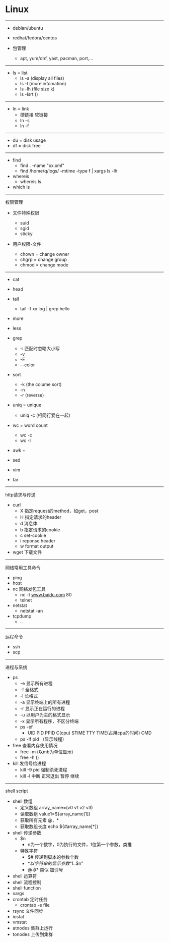 # Linux
---

+ debian/ubuntu
+ redhat/fedora/centos

+ 包管理
	+ apt, yum/dnf, yast, pacman, port,...

---
+ ls = list
	+ ls -a (display all files)
	+ ls -l (more infomation)
	+ ls -lh (file size k)
	+ ls -lsrt ()

---
+ ln = link
	+ 硬链接 软链接
	+ ln -s
	+ ln -f

---
+ du = disk usage
+ df = disk free

---
+ find
	+ find . -name "xx.xml"
	+ find /home/q/logs/ -mtime -type f | xargs ls -lh
+ whereis
	+ whereis ls
+ which ls

---
权限管理

+ 文件特殊权限
	+ suid
	+ sgid
	+ sticky

+ 用户权限-文件
	+ chown = change owner
	+ chgrp = change group
	+ chmod = change mode

---

+ cat
+ head
+ tail
	+ tail -f xx.log | grep hello
+ more
+ less

+ grep
	+ -i 匹配时忽略大小写
	+ -v
	+ -E
	+ --color

+ sort
	+ -k  (the colume sort)
	+ -n
	+ -r (reverse)
+ uniq = unique
	+ uniq -c  (相同行爱在一起)
+ wc = word count
	+ wc -c
	+ wc -l 	
+ awk
	+
+ sed

+ vim

+ tar

---
http请求与传送

+ curl
	+ X 指定request的method，如get，post
	+ H 指定请求的header
	+ d 消息体
	+ b 指定请求的cookie
	+ c set-cookie
	+ i reponse header
	+ w	 format output
+ wget 下载文件

---
网络常用工具命令

+ ping
+ host
+ nc 网络发包工具
	+ nc -t www.baidu.com 80
	+ telnet
+ netstat
	+ netstat -an
+ tcpdump
	+ ..

---
远程命令

+ ssh
+ scp

---
进程与系统

+ ps
	+ -e 显示所有进程
	+ -f 全格式
	+ -l 长格式
	+ -a 显示终端上的所有进程
	+ -r 显示正在运行的进程
	+ -u 以用户为主的格式显示
	+ -x 显示所有程序，不区分终端
	+ ps -ef
		+ UID PID PPID C(cpu) STIME TTY TIME(占用cpu的时间) CMD
	+ ps -lf pid  （显示线程）
+ free 查看内存使用情况
	+ free -m (以mb为单位显示)
	+ free -h ()
+ kill 发信号给进程
	+ kill -9 pid 	强制杀死进程
	+ kill -l  中断 正常退出 暂停 继续

---
shell script

+ shell 数组
	+ 定义数组	array_name=(v0 v1 v2 v3)
	+ 读取数组 value1=${array_name[1]}
	+ 获取所有元素	@，*
	+ 获取数组长度 echo ${#array_name[*]}
+ shell 传递参数
	+ $n
		+ n为一个数字，0为执行的文件，1位第一个参数，类推
	+ 特殊字符
		+ $# 传递到脚本的参数个数
		+ $* 以字符串的显示参数 “$1..$n”
		+ $@ 与$* 类似 加引号
+ shell 运算符
+ shell 流程控制
+ shell function
+ xargs
+ crontab 定时任务
	+ crontab	-e file
+ rsync 文件同步
+ iostat
+ vmstat
+ atnodes 集群上运行
+ tonodes 上传到集群
